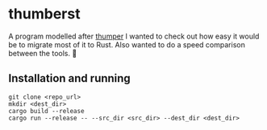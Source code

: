# thumberst

A program modelled after [thumper](https://github.com/migrateup/thumper)
I wanted to check out how easy it would be to migrate most of it to Rust.
Also wanted to do a speed comparison between the tools. :rocket:

## Installation and running
```
git clone <repo_url>
mkdir <dest_dir>
cargo build --release
cargo run --release -- --src_dir <src_dir> --dest_dir <dest_dir>
```

